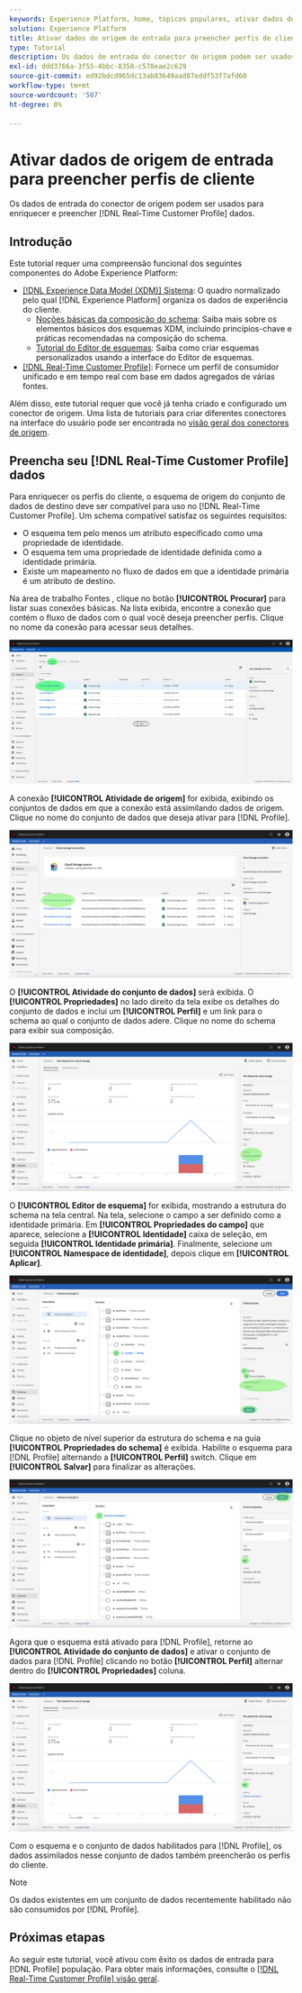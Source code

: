 ```yaml
---
keywords: Experience Platform, home, tópicos populares, ativar dados de entrada, preencher perfil, preencher rtcp, perfil unificado preenchido
solution: Experience Platform
title: Ativar dados de origem de entrada para preencher perfis de cliente na interface do usuário
type: Tutorial
description: Os dados de entrada do conector de origem podem ser usados para enriquecer e preencher os dados do Perfil do cliente em tempo real.
exl-id: ddd3766a-3f55-4bbc-8358-c578eae2c629
source-git-commit: ed92bdcd965dc13ab83649aad87eddf53f7afd60
workflow-type: tm+mt
source-wordcount: '507'
ht-degree: 0%

---
```


# Ativar dados de origem de entrada para preencher perfis de cliente

Os dados de entrada do conector de origem podem ser usados para enriquecer e preencher [!DNL Real-Time Customer Profile] dados.

## Introdução

Este tutorial requer uma compreensão funcional dos seguintes componentes do Adobe Experience Platform:

- [[!DNL Experience Data Model (XDM)] Sistema](../../../xdm/home.md): O quadro normalizado pelo qual [!DNL Experience Platform] organiza os dados de experiência do cliente.
   - [Noções básicas da composição do schema](../../../xdm/schema/composition.md): Saiba mais sobre os elementos básicos dos esquemas XDM, incluindo princípios-chave e práticas recomendadas na composição do schema.
   - [Tutorial do Editor de esquemas](../../../xdm/tutorials/create-schema-ui.md): Saiba como criar esquemas personalizados usando a interface do Editor de esquemas.
- [[!DNL Real-Time Customer Profile]](../../../profile/home.md): Fornece um perfil de consumidor unificado e em tempo real com base em dados agregados de várias fontes.

Além disso, este tutorial requer que você já tenha criado e configurado um conector de origem.  Uma lista de tutoriais para criar diferentes conectores na interface do usuário pode ser encontrada no [visão geral dos conectores de origem](../../home.md).

## Preencha seu [!DNL Real-Time Customer Profile] dados

Para enriquecer os perfis do cliente, o esquema de origem do conjunto de dados de destino deve ser compatível para uso no [!DNL Real-Time Customer Profile]. Um schema compatível satisfaz os seguintes requisitos:

- O esquema tem pelo menos um atributo especificado como uma propriedade de identidade.
- O esquema tem uma propriedade de identidade definida como a identidade primária.
- Existe um mapeamento no fluxo de dados em que a identidade primária é um atributo de destino.

Na área de trabalho Fontes , clique no botão **[!UICONTROL Procurar]** para listar suas conexões básicas. Na lista exibida, encontre a conexão que contém o fluxo de dados com o qual você deseja preencher perfis. Clique no nome da conexão para acessar seus detalhes.

![](../../images/tutorials/dataflow/cloud-storage/batch/browse.png)

A conexão **[!UICONTROL Atividade de origem]** for exibida, exibindo os conjuntos de dados em que a conexão está assimilando dados de origem. Clique no nome do conjunto de dados que deseja ativar para [!DNL Profile].

![](../../images/tutorials/dataflow/cloud-storage/batch/dataset-dataflow.png)

O **[!UICONTROL Atividade do conjunto de dados]** será exibida. O **[!UICONTROL Propriedades]** no lado direito da tela exibe os detalhes do conjunto de dados e inclui um **[!UICONTROL Perfil]** e um link para o schema ao qual o conjunto de dados adere. Clique no nome do schema para exibir sua composição.

![](../../images/tutorials/dataflow/cloud-storage/batch/select-dataset-schema.png)

O **[!UICONTROL Editor de esquema]** for exibida, mostrando a estrutura do schema na tela central. Na tela, selecione o campo a ser definido como a identidade primária. Em **[!UICONTROL Propriedades do campo]** que aparece, selecione a **[!UICONTROL Identidade]** caixa de seleção, em seguida **[!UICONTROL Identidade primária]**. Finalmente, selecione um **[!UICONTROL Namespace de identidade]**, depois clique em **[!UICONTROL Aplicar]**.

![](../../images/tutorials/dataflow/cloud-storage/batch/set-schema-identity.png)

Clique no objeto de nível superior da estrutura do schema e na guia **[!UICONTROL Propriedades do schema]** é exibida. Habilite o esquema para [!DNL Profile] alternando a **[!UICONTROL Perfil]** switch. Clique em **[!UICONTROL Salvar]** para finalizar as alterações.

![](../../images/tutorials/dataflow/cloud-storage/batch/enable-profile.png)

Agora que o esquema está ativado para [!DNL Profile], retorne ao **[!UICONTROL Atividade do conjunto de dados]** e ativar o conjunto de dados para [!DNL Profile] clicando no botão **[!UICONTROL Perfil]** alternar dentro do **[!UICONTROL Propriedades]** coluna.

![](../../images/tutorials/dataflow/cloud-storage/batch/enable-dataset-profile.png)

Com o esquema e o conjunto de dados habilitados para [!DNL Profile], os dados assimilados nesse conjunto de dados também preencherão os perfis do cliente.

>[!NOTE]
>
>Os dados existentes em um conjunto de dados recentemente habilitado não são consumidos por [!DNL Profile].

## Próximas etapas

Ao seguir este tutorial, você ativou com êxito os dados de entrada para [!DNL Profile] população. Para obter mais informações, consulte o [[!DNL Real-Time Customer Profile] visão geral](../../../profile/home.md).
